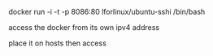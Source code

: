 docker run -i -t  -p 8086:80 lforlinux/ubuntu-sshi /bin/bash

access the docker from its own ipv4 address

place it on hosts then access 


